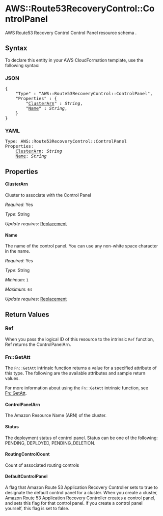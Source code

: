 # AWS::Route53RecoveryControl::ControlPanel

AWS Route53 Recovery Control Control Panel resource schema .

## Syntax

To declare this entity in your AWS CloudFormation template, use the following syntax:

### JSON

<pre>
{
    "Type" : "AWS::Route53RecoveryControl::ControlPanel",
    "Properties" : {
        "<a href="#clusterarn" title="ClusterArn">ClusterArn</a>" : <i>String</i>,
        "<a href="#name" title="Name">Name</a>" : <i>String</i>,
    }
}
</pre>

### YAML

<pre>
Type: AWS::Route53RecoveryControl::ControlPanel
Properties:
    <a href="#clusterarn" title="ClusterArn">ClusterArn</a>: <i>String</i>
    <a href="#name" title="Name">Name</a>: <i>String</i>
</pre>

## Properties

#### ClusterArn

Cluster to associate with the Control Panel

_Required_: Yes

_Type_: String

_Update requires_: [Replacement](https://docs.aws.amazon.com/AWSCloudFormation/latest/UserGuide/using-cfn-updating-stacks-update-behaviors.html#update-replacement)

#### Name

The name of the control panel. You can use any non-white space character in the name.

_Required_: Yes

_Type_: String

_Minimum_: <code>1</code>

_Maximum_: <code>64</code>

_Update requires_: [Replacement](https://docs.aws.amazon.com/AWSCloudFormation/latest/UserGuide/using-cfn-updating-stacks-update-behaviors.html#update-replacement)

## Return Values

### Ref

When you pass the logical ID of this resource to the intrinsic `Ref` function, Ref returns the ControlPanelArn.

### Fn::GetAtt

The `Fn::GetAtt` intrinsic function returns a value for a specified attribute of this type. The following are the available attributes and sample return values.

For more information about using the `Fn::GetAtt` intrinsic function, see [Fn::GetAtt](https://docs.aws.amazon.com/AWSCloudFormation/latest/UserGuide/intrinsic-function-reference-getatt.html).

#### ControlPanelArn

The Amazon Resource Name (ARN) of the cluster.

#### Status

The deployment status of control panel. Status can be one of the following: PENDING, DEPLOYED, PENDING_DELETION.

#### RoutingControlCount

Count of associated routing controls

#### DefaultControlPanel

A flag that Amazon Route 53 Application Recovery Controller sets to true to designate the default control panel for a cluster. When you create a cluster, Amazon Route 53 Application Recovery Controller creates a control panel, and sets this flag for that control panel. If you create a control panel yourself, this flag is set to false.


